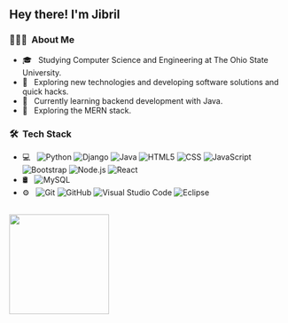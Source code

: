 <h2> Hey there! I'm Jibril</h2>

<h3> 👨🏻‍💻 &nbsp;About Me </h3>

- 🎓 &nbsp; Studying Computer Science and Engineering at The Ohio State University.
- 🤔 &nbsp; Exploring new technologies and developing software solutions and quick hacks.
- 🌱 &nbsp; Currently learning backend development with Java.
- 🤔 &nbsp; Exploring the MERN stack.

<h3> 🛠 &nbsp;Tech Stack</h3>

- 💻 &nbsp;
  ![Python](https://img.shields.io/badge/-Python-333333?style=flat&logo=python)
   ![Django](https://img.shields.io/badge/-Django-333333?style=flat&logo=django)
  ![Java](https://img.shields.io/badge/-Java-333333?style=flat&logo=Java&logoColor=007396)
  ![HTML5](https://img.shields.io/badge/-HTML5-333333?style=flat&logo=HTML5)
  ![CSS](https://img.shields.io/badge/-CSS-333333?style=flat&logo=CSS3&logoColor=1572B6)
  ![JavaScript](https://img.shields.io/badge/-JavaScript-333333?style=flat&logo=javascript)
  ![Bootstrap](https://img.shields.io/badge/-Bootstrap-333333?style=flat&logo=bootstrap&logoColor=563D7C)
  ![Node.js](https://img.shields.io/badge/-Node.js-333333?style=flat&logo=node.js)
  ![React](https://img.shields.io/badge/-React-333333?style=flat&logo=react)
- 🛢 &nbsp;
  ![MySQL](https://img.shields.io/badge/-MySQL-333333?style=flat&logo=mysql)
- ⚙️ &nbsp;
  ![Git](https://img.shields.io/badge/-Git-333333?style=flat&logo=git)
  ![GitHub](https://img.shields.io/badge/-GitHub-333333?style=flat&logo=github)
  ![Visual Studio Code](https://img.shields.io/badge/-Visual%20Studio%20Code-333333?style=flat&logo=visual-studio-code&logoColor=007ACC)
  ![Eclipse](https://img.shields.io/badge/-Eclipse-333333?style=flat&logo=eclipse-ide&logoColor=2C2255)

<br/>

<a href="https://github.com/jabrayare">
<!--   <img height="180em" src="https://github-readme-stats.vercel.app/api?username=jabrayare&theme=buefy&show_icons=true" /> -->
  <img height="180em" src="https://github-readme-stats.vercel.app/api/top-langs/?username=jabrayare&theme=buefy&layout=compact" />
</a>

<br/>
